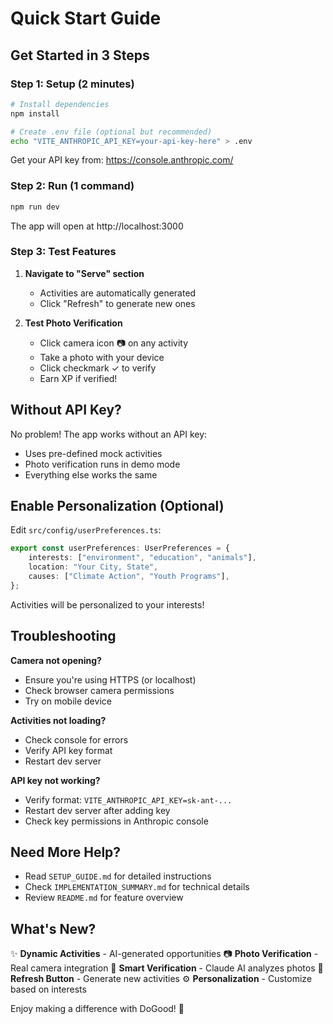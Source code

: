 # Quick Start Guide

## Get Started in 3 Steps

### Step 1: Setup (2 minutes)

```bash
# Install dependencies
npm install

# Create .env file (optional but recommended)
echo "VITE_ANTHROPIC_API_KEY=your-api-key-here" > .env
```

Get your API key from: https://console.anthropic.com/

### Step 2: Run (1 command)

```bash
npm run dev
```

The app will open at http://localhost:3000

### Step 3: Test Features

1. **Navigate to "Serve" section**

   - Activities are automatically generated
   - Click "Refresh" to generate new ones

2. **Test Photo Verification**
   - Click camera icon 📷 on any activity
   - Take a photo with your device
   - Click checkmark ✓ to verify
   - Earn XP if verified!

## Without API Key?

No problem! The app works without an API key:

- Uses pre-defined mock activities
- Photo verification runs in demo mode
- Everything else works the same

## Enable Personalization (Optional)

Edit `src/config/userPreferences.ts`:

```typescript
export const userPreferences: UserPreferences = {
	interests: ["environment", "education", "animals"],
	location: "Your City, State",
	causes: ["Climate Action", "Youth Programs"],
};
```

Activities will be personalized to your interests!

## Troubleshooting

**Camera not opening?**

- Ensure you're using HTTPS (or localhost)
- Check browser camera permissions
- Try on mobile device

**Activities not loading?**

- Check console for errors
- Verify API key format
- Restart dev server

**API key not working?**

- Verify format: `VITE_ANTHROPIC_API_KEY=sk-ant-...`
- Restart dev server after adding key
- Check key permissions in Anthropic console

## Need More Help?

- Read `SETUP_GUIDE.md` for detailed instructions
- Check `IMPLEMENTATION_SUMMARY.md` for technical details
- Review `README.md` for feature overview

## What's New?

✨ **Dynamic Activities** - AI-generated opportunities
📷 **Photo Verification** - Real camera integration
🎯 **Smart Verification** - Claude AI analyzes photos
🔄 **Refresh Button** - Generate new activities
⚙️ **Personalization** - Customize based on interests

Enjoy making a difference with DoGood! 🌟
